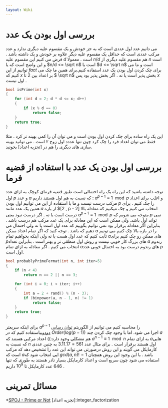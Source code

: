 ```yaml
---
layout: Wiki
---
```


# بررسی اول بودن یک عدد
می دانیم عدد اول عددی است که به جز خودش و یک مقسوم علیه دیگری ندارد و عدد مرکب عددی است که حداقل یک مقسوم علیه دیگر علاوه بر خودش و یک داشته باشد . فرض می کنیم این مقسوم علیه $d$ است . معمولا $n/d$ هم مقسوم علیه دیگری از $n$ است و این واضح است که یا $n/d <= \sqrt n$ است یا $d <= \sqrt n$ است و ما می توانیم از این $fact$ برای چک کردن اول بودن یک عدد استفاده کنیم.برای همین ما چک می کنیم که $x$ بر اعداد بین $2$ تا $ \sqrt n$ بخش پذیر است یا نه . اگر بخش پذیر بود پس $x$ اول نیست .

```C++
bool isPrime(int x) 
{
    for (int d = 2; d * d <= x; d++)
    {
        if (x % d == 0)
            return false;
    }
    return true;
}
```
این یک راه ساده برای چک کردن اول بودن است و می توان آن را کمی بهینه تر کرد . مثلا فقط می توان اعداد فرد را چک کرد چون تنها عددد اول زوج ۲ است . می توانید بهینه سازی های دیگری را هم در [تجزیه اعداد] بخونید.

# بررسی اول بودن یک عدد با استفاده از قضیه فرما
توجه داشته باشید که این راه یک راه احتمالی است
طبق قضیه فرمای کوچک به ازای عدد اول $p$ و عدد $a$ که نسبت به هم اول هستند داریم : $a^{p-1} \equiv 1 \mod p$ و اغلب برای اعداد مرکب درست نیست و ما با استفاده از این می توانیم اول بودن $p$ را چک کنیم . برای همین یک عدد مانند $a$ از بازه $[2 , p - 2] انتخاب می کنیم و چک میکنیم که معادله بالا درست است یا نه . اگر درست نبود یعنی $a^{p-1} \equiv 1 \mod p$ متوجه می شویم که $p$ نمی تواند اول باشد.
ولی ممکن است که این معادله برای یک عدد مرکب هم درست باشد . بنابراین اگر معادله برقرار بود نمی توانیم بگوییم که عدد اول است یا نه ولی احتمال می دهیم که باشد . توجه کنید که اگر تمام اعداد ممکن $a$ را در بازه بالا چک کنیم می تونیم ثابت کنیم که عدد اول هست یا نه ولی اینکه بخواهیم تمام $a$های ممکن رو چک کنیم برای $p$های بزرگ کار خوبی نیست و روش اول منطقی تر و بهتر است . بنابراین تعداد $a$ رندوم انتخاب می کنیم . اگر معادله به ازای تمام $a$های رندوم درست بود به احتمال خوبی عدد $p$ اول است.

```C++
bool probablyPrimeFermat(int n, int iter=5) 
{
    if (n < 4)
        return n == 2 || n == 3;

    for (int i = 0; i < iter; i++) 
    {
        int a = 2 + rand() % (n - 3);
        if (binpower(a, n - 1, n) != 1)
            return false;
    }
    return true;
}
```
برای اینکه سریعتر $a^{p-1}$ را محاسبه کنیم می توانیم از الگوریتم [توان رسایی دودویی](https://cp-algorithms.com/algebra/binary-exp.html)استفاده کنیم که در $Order(log(p-1))$ اجرا می شود.
اما با وجود چک کردن چند $a$ هم مشکلی وجود دارد:)) اعداد مرکبی هستند که $a^{n-1} \equiv 1 \mod n$ به ازای تمام $a$هایی که نسبت به $n$ اول هستند برفرار است . برای مثال عدد $561 = 3.11.17$ به چنین عددی کارمایکل می گویند و این روش درصورتی می تواند این عدد را تشخیص دهد که مرکب است که $a$ایی انتخاب شود که $gcd(a , n) != 1$ باشد . با این وجود این روش همچنان استفاده می شود چون سریع است و اعداد کارمایکل بسیار نادر هستند به طوری که تنها $646$ عدد کارمایکل تا $10^{9}$ داریم .

# مسائل تمرینی 
*[SPOJ - Prime or Not](https://www.spoj.com/problems/PON/)
[تجزیه اعداد]:integer_factorization
